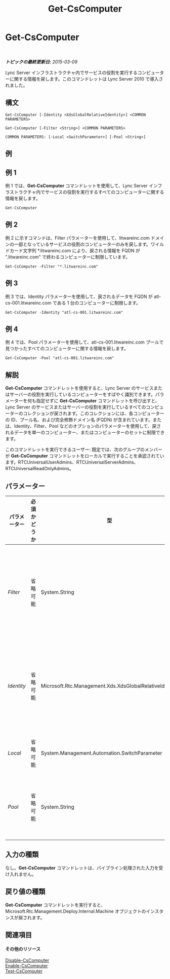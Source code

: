﻿---
title: Get-CsComputer
TOCTitle: Get-CsComputer
ms:assetid: 493931a9-1670-4a76-abba-7d3c7723d2e1
ms:mtpsurl: https://technet.microsoft.com/ja-jp/library/Gg425959(v=OCS.15)
ms:contentKeyID: 48271982
ms.date: 05/19/2016
mtps_version: v=OCS.15
ms.translationtype: HT
---

# Get-CsComputer

 

_**トピックの最終更新日:** 2015-03-09_

Lync Server インフラストラクチャ内でサービスの役割を実行するコンピューターに関する情報を戻します。このコマンドレットは Lync Server 2010 で導入されました。

## 構文

    Get-CsComputer [-Identity <XdsGlobalRelativeIdentity>] <COMMON PARAMETERS>

    Get-CsComputer [-Filter <String>] <COMMON PARAMETERS>

    COMMON PARAMETERS: [-Local <SwitchParameter>] [-Pool <String>]

## 例

## 例 1

例 1 では、**Get-CsComputer** コマンドレットを使用して、Lync Server インフラストラクチャ内でサービスの役割を実行するすべてのコンピューターに関する情報を戻します。

    Get-CsComputer

## 例 2

例 2 に示すコマンドは、Filter パラメーターを使用して、litwareinc.com ドメインの一部となっているサービスの役割のコンピューターのみを戻します。ワイルドカード文字列 \*.litwareinc.com により、戻される情報を FQDN が ".litwareinc.com" で終わるコンピューターに制限しています。

    Get-CsComputer -Filter "*.litwareinc.com"

## 例 3

例 3 では、Identity パラメーターを使用して、戻されるデータを FQDN が atl-cs-001.litwareinc.com である 1 台のコンピューターに制限します。

    Get-CsComputer -Identity "atl-cs-001.litwareinc.com"

## 例 4

例 4 では、Pool パラメーターを使用して、atl-cs-001.litwareinc.com プールで見つかったすべてのコンピューターに関する情報を戻します。

    Get-CsComputer -Pool "atl-cs-001.litwareinc.com"

## 解説

**Get-CsComputer** コマンドレットを使用すると、Lync Server のサービスまたはサーバーの役割を実行しているコンピューターをすばやく識別できます。パラメーターを何も指定せずに **Get-CsComputer** コマンドレットを呼び出すと、Lync Server のサービスまたはサーバーの役割を実行しているすべてのコンピューターのコレクションが戻されます。このコレクションには、各コンピューターの ID、プール名、および完全修飾ドメイン名 (FQDN) が含まれています。または、Identity、Filter、Pool などのオプションのパラメーターを使用して、戻されるデータを単一のコンピューター、またはコンピューターのセットに制限できます。

このコマンドレットを実行できるユーザー: 既定では、次のグループのメンバーが **Get-CsComputer** コマンドレットをローカルで実行することを承認されています。RTCUniversalUserAdmins、RTCUniversalServerAdmins、RTCUniversalReadOnlyAdmins。

## パラメーター


<table>
<colgroup>
<col style="width: 25%" />
<col style="width: 25%" />
<col style="width: 25%" />
<col style="width: 25%" />
</colgroup>
<thead>
<tr class="header">
<th>パラメーター</th>
<th>必須かどうか</th>
<th>型</th>
<th>説明</th>
</tr>
</thead>
<tbody>
<tr class="odd">
<td><p><em>Filter</em></p></td>
<td><p>省略可能</p></td>
<td><p>System.String</p></td>
<td><p>戻すコンピューター (複数可) の ID を指定するときに、ワイルドカード文字を使用できます。たとえば、このコマンドでは、文字列値 &quot;atl-&quot; で始まる ID を持つすべてのコンピューターに関する情報を戻しています。-Filter &quot;atl-*&quot;。</p></td>
</tr>
<tr class="even">
<td><p><em>Identity</em></p></td>
<td><p>省略可能</p></td>
<td><p>Microsoft.Rtc.Management.Xds.XdsGlobalRelativeIdentity</p></td>
<td><p>戻されるコンピューターの FQDN です。次に例を示します。-Identity &quot;atl-cs-001.litwareinc.com&quot;。</p>
<p>このパラメーターを指定しないと、Lync Server が実行されているすべてのコンピューターが戻されます。</p></td>
</tr>
<tr class="odd">
<td><p><em>Local</em></p></td>
<td><p>省略可能</p></td>
<td><p>System.Management.Automation.SwitchParameter</p></td>
<td><p>このパラメーターを指定すると、ローカル コンピューターの情報のみが戻されます。</p></td>
</tr>
<tr class="even">
<td><p><em>Pool</em></p></td>
<td><p>省略可能</p></td>
<td><p>System.String</p></td>
<td><p>Lync Server プールの FQDN です。このパラメーターを使用すると、指定したプール内のすべてのコンピューターに関する情報が戻されます。</p></td>
</tr>
</tbody>
</table>


## 入力の種類

なし。**Get-CsComputer** コマンドレットは、パイプライン処理された入力を受け入れません。

## 戻り値の種類

**Get-CsComputer** コマンドレットを実行すると、Microsoft.Rtc.Management.Deploy.Internal.Machine オブジェクトのインスタンスが戻されます。

## 関連項目

#### その他のリソース

[Disable-CsComputer](disable-cscomputer.md)  
[Enable-CsComputer](enable-cscomputer.md)  
[Test-CsComputer](test-cscomputer.md)

